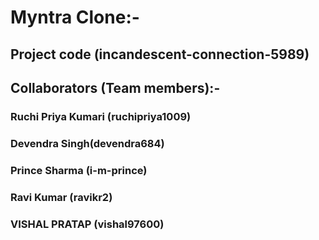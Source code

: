 # Myntra Clone:-
 
 
## Project code (incandescent-connection-5989)

## Collaborators (Team members):-


### Ruchi Priya Kumari (ruchipriya1009)

### Devendra Singh(devendra684)

### Prince Sharma (i-m-prince)

### Ravi Kumar (ravikr2)

### VISHAL PRATAP (vishal97600)

